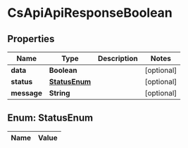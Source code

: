 
# CsApiApiResponseBoolean

## Properties
Name | Type | Description | Notes
------------ | ------------- | ------------- | -------------
**data** | **Boolean** |  |  [optional]
**status** | [**StatusEnum**](#StatusEnum) |  |  [optional]
**message** | **String** |  |  [optional]


<a name="StatusEnum"></a>
## Enum: StatusEnum
Name | Value
---- | -----



